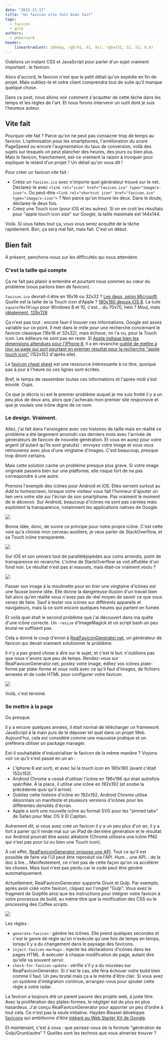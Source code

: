 ```yaml
---
date: "2015-11-17"
title: "Un favicon vite fait bien fait"
tags:
  - favicon
  - gulp
authors:
  - phbernard
header:
    linearGradient: 160deg, rgb(91, 91, 91), rgba(51, 51, 51, 0.6)
---
```


Oublions un instant CSS et JavaScript pour parler d'un sujet vraiment
important : le favicon.

Alors d'accord, le favicon n'est que le petit détail qu'on expédie en fin de
projet. Mais oubliez-le et votre client comprendra tout de suite qu'il manque
quelque chose.

Dans ce post, nous allons voir comment s'acquitter de cette tâche dans les temps
et les règles de l'art. Et nous ferons intervenir un outil dont je suis l'heureux
auteur.

## Vite fait

Pourquoi vite fait ? Parce qu'on ne peut pas consacrer trop de temps au favicon.
L'optimisation pour les smartphones, l'amélioration du score PageSpeed ou
encore l'augmentation du taux de conversion, voilà des sujets sur lesquels on
peut plancher des heures, des jours ou bien plus. Mais le favicon, franchement,
est-ce vraiment la raison à invoquer pour expliquer le retard d'un projet ? Un
détail qu'on vous dit !

Pour créer un favicon vite fait :

  - Créez un `favicon.ico` avec n'importe quel générateur trouvé sur le net.
  Déclarez-le avec `<link rel="icon" href="favicon.ico" type="image/x-icon">`.
  Ou peut-être `<link rel="shortcut icon" href="favicon.ico"
  type="image/x-icon">` ? Non parce qu'on trouve les deux. Dans le doute,
  déclarez-le deux fois.
  - Créez une Touch icon (pour iOS et les autres). Si on en croit les résultats
  pour "apple touch icon size" sur Google, la taille maximale est 144x144.

Voilà. Si vous faites tout ça, vous vous serez acquitté de la tâche rapidement.
Bon, ça sera mal fait, mais fait. C'est un début.

## Bien fait

À présent, penchons-nous sur les difficultés qui nous attendent.

### C'est la taille qui compte

Ça ne fait pas plaisir à entendre et pourtant nous sommes au cœur du problème
(nous parlons bien de favicon).

`favicon.ico` devrait-il être en 16x16 ou 32x32 ? [Les deux, selon
Microsoft](https://msdn.microsoft.com/library/gg491740(v=vs.85).aspx). Quelle
est la taille de la Touch icon d'Apple ? [180x180 depuis iOS 8](https://developer.apple.com/library/ios/documentation/UserExperience/Conceptual/MobileHIG/IconMatrix.html#//apple_ref/doc/uid/TP40006556-CH27-SW2).
La tuile `square70x70logo` pour Windows 8 et 10, c'est... du 70x70, hein ?
Moui, mais [idéalement, 128x128](https://msdn.microsoft.com/library/dn455106(v=vs.85).aspx).

Ça n'est pas tout : encore faut-il trouver ces informations. Google est
assez variable sur ce point. Il met dans le mille pour une recherche concernant
le favicon classique (16x16 *et* 32x32), mais échoue, on l'a vu, pour la
Touch icon. Les éditeurs ne sont pas en reste. Si [Apple indique bien les
dimensions attendues pour l'iPhone 6](https://developer.apple.com/library/ios/documentation/UserExperience/Conceptual/MobileHIG/IconMatrix.html#//apple_ref/doc/uid/TP40006556-CH27-SW2),
il a en revanche [oublié de mettre à jour sa page qui sort pourtant en premier résultat pour la recherche "apple touch icon"](https://developer.apple.com/library/ios/documentation/AppleApplications/Reference/SafariWebContent/ConfiguringWebApplications/ConfiguringWebApplications.html) (152x152 d'après elle).

Le [favicon cheat sheet](https://github.com/audreyr/favicon-cheat-sheet) est une
ressource intéressante à ce titre, quoique pas à jour à l'heure où ces lignes
sont écrites.

Bref, le temps de rassembler toutes ces informations et l'après-midi s'est envolé. Oups.

Ce que je décris ici est le premier problème auquel je me suis frotté il y
a un peu plus de deux ans, alors que j'achevais mon premier site responsive et
que je voulais une icône digne de ce nom.

### Le design. Vraiment.

Allez, j'ai fait dans l'anxiogène avec ces histoires de taille mais en réalité
ce problème a été largement amoindri ces derniers mois avec l'arrivée de
générateurs de favicon de nouvelle génération. Et vous en aurez pour votre
argent (d'autant qu'ils sont gratuits) : envoyez votre image et vous vous
retrouverez avec plus d'une vingtaine d'images. C'est beaucoup, presque trop
diront certains.

Mais cette solution cache un problème presque plus grave. Si votre image
originale passera bien sur une platforme, elle risque fort de ne pas
correspondre à une autre.

Prenons l'exemple des icônes pour Android et iOS. Elles servent surtout au *Add
to homescreen*, lorsque votre visiteur vous fait l'honneur d'ajouter un lien
vers votre site sur l'écran de son smartphone. Pas vraiment le moment de le
décevoir. Sur Android, beaucoup d'icônes ne sont pas carrées mais exploitent
la transparence, notamment les applications natives de Google.

![](google_apps.png)

Bonne idée, donc, de suivre ce principe pour notre propre icône. C'est cette
voie qu'a choisie mon cerveau auxilière, je veux parler de StackOverflow, et sa
Touch icône transparente.

![](so_android.png)

Sur iOS et son univers tout de parallélépipèdes aux coins arrondis, point de
transparence en revanche. L'icône de StackOverflow se voit affublée d'un fond
noir. Le résultat n'est pas si mauvais, mais était-ce vraiment voulu ?

![](so_ios.png)

Passer son image à la moulinette pour en tirer une vingtaine d'icônes est une
fausse bonne idée. Elle donne la dangereuse illusion d'un travail bien fait
alors qu'en réalité vous n'avez pas de réel moyen de savoir ce que vous venez
de faire. Sauf à tester vos icônes sur différents appareils et navigateurs, mais
là ce sont encore quelques heures qui partent en fumée.

Et voilà quel était le second problème que j'ai découvert dans ma quête d'une
icône correcte. Un `-resize` d'ImageMagick et un script bash un peu brutal ne
suffisent pas.

Cela a donné le coup d'envoi à
[RealFaviconGenerator.net](https://realfavicongenerator.net/), un générateur de
favicon qui devait vraiment solutionner le problème.

Il n'y a pas grand chose à dire sur le sujet, et c'est le but: n'oublions pas
que nous n'avons que peu de temps. Rendez-vous sur RealFaviconGenerator.net,
postez votre image, éditez vos icônes plate-forme par plate-forme et vous voilà
avec ce qu'il faut d'images, de fichiers annexes et de code HTML pour
configurer votre favicon.

![](favicon_editor.png)

Voilà, c'est terminé.

### Se mettre à la page

Ou presque.

Il y a encore quelques années, il était normal de télécharger un framework
JavaScript à la main puis de le déposer tel quel dans un projet Web.
Aujourd'hui, cela est considéré comme une mauvaise pratique et on préférera
utiliser un package manager.

Est-il souhaitable d'industrialiser le favicon de la même manière ? Voyons voir
ce qu'il s'est passé en un an :

 - L'Iphone 6 est sorti, et avec lui la touch icon en 180x180 (avant c'était
 152x152).
 - Android Chrome a cessé d'utiliser l'icône en 196x196 qui était autrefois
 spécifiée. À la place, il utilise une icône en 192x192 (et snobe la précédente
 quoi qu'il arrive).
 - Oubliez cette histoire d'icône en 192x192, Android Chrome utilise désormais
 un manifeste et plusieurs versions d'icônes pour les différentes densités
 d'écran.
 - Apple a sorti une nouvelle icône au format SVG pour les "pinned tabs" de
 Safari pour Mac OS X El Capitan.

Autrement dit, si vous avez créé un favicon il y a un peu plus d'un an, il y a
fort à parier qu'il rende mal sur un iPad de dernière génération et le résultat
sur Android pourrait être assez aléatoire (Chrome utilisera une icône PNG qui
n'est pas pour lui ou bien une Touch icon).

À cet effet,
[RealFaviconGenerator propose une API](https://realfavicongenerator.net/api).
Tout ce qu'il est possible de faire via l'UI peut être reproduit via l'API.
Hum... une API... de la doc à lire... Manifestement, ce n'est pas de cette
façon qu'on va accélérer les choses. Mais tout n'est pas perdu car le code peut
être généré automatiquement.

Actuellement, RealFaviconGenerator supporte Grunt et Gulp. Par exemple, après
avoir créé votre favicon, cliquez sur l'onglet "Gulp". Vous avez le fragment de
Gulpfile ainsi que les instructions pour intégrer votre favicon à votre
processus de build, au même titre que la minification des CSS ou le processing
des Coffee scripts.

![](gulp_instructions.png)

Les règles :

 - `generate-favicon` : génère les icônes. Elle prend quelques
 secondes et c'est le genre de règle qu'on n'exécute qu'une fois de temps en
 temps, lorsqu'il y a du changement dans le paysage des favicons.
 - `inject-favicon-markups` : injecte les déclarations d'icônes
 dans les pages HTML. À exécuter à chaque modification de page, autant dire
 qu'elle va souvent servir.
 - `check-for-favicon-update` : vérifie s'il y a du nouveau sur
 RealFaviconGenerator. Si c'est le cas, elle fera échouer votre build bien
 comme il faut. Un peu brutal mais ça a le mérite d'être clair. Si vous
 avez un système d'intégration continue, arrangez-vous pour ajouter cette règle
 à votre radar.

La favicon a toujours été un parent pauvre des projets web, à juste titre.
Avec la prolifération des plates-formes, le négliger est de plus en plus hasardeux.
J'ai conçu RealFaviconGenerator pour apporter un peu d'ordre à tout cela. Ce
n'est pas la seule initiative. Hayden Bleasel développe
[favicons](https://github.com/haydenbleasel/favicons) qui ambitionne d'être
[intégré au Web Starter Kit de Google](https://github.com/google/web-starter-kit/issues/599).

Et maintenant, c'est à vous : que pensez-vous de la formule "génération de
Gulp/Grunt/autre" ? Quelles sont les technos que vous aimeriez trouver ?
